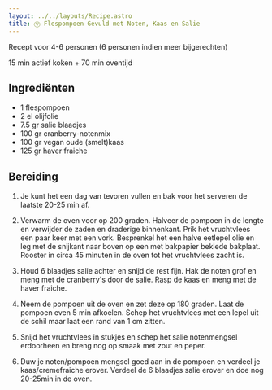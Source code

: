 ```yaml
---
layout: ../../layouts/Recipe.astro
title: Ⓥ Flespompoen Gevuld met Noten, Kaas en Salie
---
```

R﻿ecept voor 4-6 personen (6 personen indien meer bijgerechten)

15 m﻿in actief koken + 70 min oventijd

## Ingrediënten

* 1﻿ flespompoen
* 2﻿ el olijfolie
* 7﻿.5 gr salie blaadjes
* 1﻿00 gr cranberry-notenmix
* 1﻿00 gr vegan oude (smelt)kaas
* 1﻿25 gr haver fraiche

## Bereiding

1. J﻿e kunt het een dag van tevoren vullen en bak voor het serveren de laatste 20-25 min af. 


2. V﻿erwarm de oven voor op 200 graden. Halveer de pompoen in de lengte en verwijder de zaden en draderige binnenkant. Prik het vruchtvlees een paar keer met een vork. Besprenkel het een halve eetlepel olie en leg met de snijkant naar boven op een met bakpapier beklede bakplaat. Rooster in circa 45 minuten in de oven tot het vruchtvlees zacht is. 
3. H﻿oud 6 blaadjes salie achter en snijd de rest fijn. Hak de noten grof en meng met de cranberry's door de salie. Rasp de kaas en meng met de haver fraiche.
4. N﻿eem de pompoen uit de oven en zet deze op 180 graden. Laat de pompoen even 5 min afkoelen. Schep het vruchtvlees met een lepel uit de schil maar laat een rand van 1 cm zitten. 
5. S﻿nijd het vruchtvlees in stukjes en schep het salie notenmengsel erdoorheen en breng nog op smaak met zout en peper. 
6. D﻿uw je noten/pompoen mengsel goed aan in de pompoen en verdeel je kaas/cremefraiche erover. Verdeel de 6 blaadjes salie erover en doe nog 20-25min in de oven.
